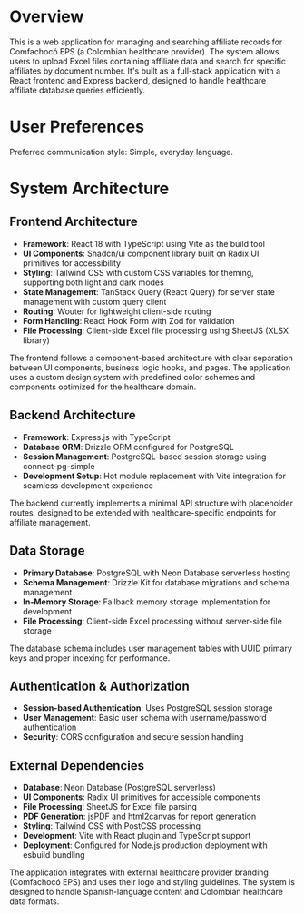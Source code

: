 # Overview

This is a web application for managing and searching affiliate records for Comfachocó EPS (a Colombian healthcare provider). The system allows users to upload Excel files containing affiliate data and search for specific affiliates by document number. It's built as a full-stack application with a React frontend and Express backend, designed to handle healthcare affiliate database queries efficiently.

# User Preferences

Preferred communication style: Simple, everyday language.

# System Architecture

## Frontend Architecture
- **Framework**: React 18 with TypeScript using Vite as the build tool
- **UI Components**: Shadcn/ui component library built on Radix UI primitives for accessibility
- **Styling**: Tailwind CSS with custom CSS variables for theming, supporting both light and dark modes
- **State Management**: TanStack Query (React Query) for server state management with custom query client
- **Routing**: Wouter for lightweight client-side routing
- **Form Handling**: React Hook Form with Zod for validation
- **File Processing**: Client-side Excel file processing using SheetJS (XLSX library)

The frontend follows a component-based architecture with clear separation between UI components, business logic hooks, and pages. The application uses a custom design system with predefined color schemes and components optimized for the healthcare domain.

## Backend Architecture
- **Framework**: Express.js with TypeScript
- **Database ORM**: Drizzle ORM configured for PostgreSQL
- **Session Management**: PostgreSQL-based session storage using connect-pg-simple
- **Development Setup**: Hot module replacement with Vite integration for seamless development experience

The backend currently implements a minimal API structure with placeholder routes, designed to be extended with healthcare-specific endpoints for affiliate management.

## Data Storage
- **Primary Database**: PostgreSQL with Neon Database serverless hosting
- **Schema Management**: Drizzle Kit for database migrations and schema management
- **In-Memory Storage**: Fallback memory storage implementation for development
- **File Processing**: Client-side Excel processing without server-side file storage

The database schema includes user management tables with UUID primary keys and proper indexing for performance.

## Authentication & Authorization
- **Session-based Authentication**: Uses PostgreSQL session storage
- **User Management**: Basic user schema with username/password authentication
- **Security**: CORS configuration and secure session handling

## External Dependencies
- **Database**: Neon Database (PostgreSQL serverless)
- **UI Components**: Radix UI primitives for accessible components
- **File Processing**: SheetJS for Excel file parsing
- **PDF Generation**: jsPDF and html2canvas for report generation
- **Styling**: Tailwind CSS with PostCSS processing
- **Development**: Vite with React plugin and TypeScript support
- **Deployment**: Configured for Node.js production deployment with esbuild bundling

The application integrates with external healthcare provider branding (Comfachocó EPS) and uses their logo and styling guidelines. The system is designed to handle Spanish-language content and Colombian healthcare data formats.